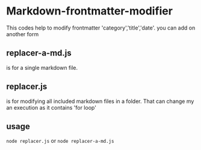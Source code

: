 # Markdown-frontmatter-modifier
This codes help to modify frontmatter 'category','title','date'. you can add on another form

## replacer-a-md.js

is for a single markdown file.

## replacer.js

is for modifying all included markdown files in a folder.
That can change my an execution as it contains 'for loop'

## usage

`node replacer.js` or
`node replacer-a-md.js`


